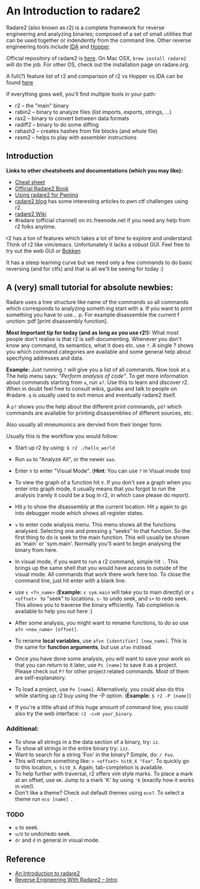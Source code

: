 
# An Introduction to radare2

Radare2 (also known as r2) is a complete framework for reverse engineering and analyzing binaries; composed of a set of small utilities that can be used together or indendently from the command line. Other reverse engineering tools include [IDA](https://www.hex-rays.com/products/ida/) and [Hopper](http://www.hopperapp.com/).

Official repository of radare2 is [here](https://github.com/radare/radare2). On Mac OSX, `brew install radare2` will do the job. For other OS, check out the installation page on radare.org.

A full(?) feature list of r2 and comparison of r2 vs Hopper vs IDA can be found [here](http://rada.re/r/cmp.html)

If everything goes well, you'll find multiple tools in your path:

- r2 – the "main" binary
- rabin2 – binary to analyze files (list imports, exports, strings, …)
- rax2 – binary to convert between data formats
- radiff2 – binary to do some diffing
- rahash2 – creates hashes from file blocks (and whole file)
- rasm2 – helps to play with assembler instructions

## Introduction

**Links to other cheatsheets and documentations (which you may like):** 

  * [Cheat sheet](https://github.com/radare/radare2/blob/master/doc/intro.md)
  * [Official Radare2 Book](http://maijin.gitbooks.io/radare2book/content/)
  * [Using radare2 for Pwning](http://radare.today/using-radare2/)
  * [radare2 blog](http://radare.today/) has some interesting articles to pwn ctf challenges using r2.
  * [radare2 Wiki](https://github.com/radare/radare2/wiki)
  * \#radare (official channel) on irc.freenode.net if you need any help from r2 folks anytime.

r2 has a ton of features which takes a lot of time to explore and understand. Think of r2 like vim/emacs. Unfortunately it lacks a robust GUI. Feel free to try out the web GUI or [Bokken](https://inguma.eu/projects/bokken)

It has a steep learning curve but we need only a few commands to do basic reversing (and for ctfs) and that is all we'll be seeing for today :)


## A (very) small tutorial for absolute newbies:

Radare uses a tree structure like name of the commands so all commands which corresponds to analyzing someth
ing start with a. If you want to print something you have to use... p. For example disassemble the current f
unction: pdf [print disassembly function].

**Most Important tip for today (and as long as you use r2!):** What most people don't realise is that r2 is self-documenting. Whenever you don't know any command, its semantics, what it does etc. use `?`. A single ? shows you which command categories are available and some general help about specifying addresses and data.

**Example:** Just running `?` will give you a list of all commands.
Now look at `a`. The help menu says: *"Perform analysis of code"*.
To get more information about commands starting from `a`, run `a?`.
Use this to learn and discover r2. When in doubt feel free to consult wikis, guides and talk to people on \#radare. `q` is usually used to exit menus and eventually radare2 itself.

A `p?` shows you the help about the different print commands, `pd?` which commands are available for printing disassemblies of different sources, etc.

Also usually all mneumonics are dervied from their longer form.

Usually this is the workflow you would follow:

- Start up r2 by using: `$ r2 ./hello_world`
- Run `aa` to "Analyze All", or the newer `aaa`.
- Enter `V` to enter "Visual Mode". (**Hint**: You can use `?` in Visual mode too)

- To view the graph of a function hit `V`. If you don't see a graph when you enter into graph mode, it usually means that you forgot to run the analysis (rarely it could be a bug in r2, in which case please do report).

- Hit `p` to show the disassembly at the current location. Hit `p` again to go into debugger mode which shows all register states.

- `v` to enter code analysis menu. This menu shows all the functions analysed. Selecting one and pressing `g` "seeks" to that function. So the first thing to do is seek to the main function. This will usually be shown as 'main' or 'sym.main'. Normally you'll want to begin analysing the binary from here.

- In visual mode, if you want to run a r2 command, simple hit `:`. This brings up the same shell that you would have access to outside of the visual mode. All commands that work there work here too. To close the command line, just hit enter with a blank line.

- use `s <fn_name>` (**Example:** `s sym.main` will take you to main directly) or `s <offset> ` to "seek" to locations. `s-` to undo seek, and `s+` to redo seek. This allows you to traverse the binary efficiently. Tab completion is available to help you out here :)

- After some analysis, you might want to rename functions, to do so use `afn <new_name> [offset]`.

- To rename **local variables**, use `afvn [identifier] [new_name]`. This is the same for **function arguments**, but use `afan` instead.

- Once you have done some analysis, you will want to save your work so that you can return to it later, use `Ps [name]` to save it as a project. Please check out `P?` for other project related commands. Most of them are self-explanatory.

- To load a project, use `Po [name]`. Alternatively, you could also do this while starting up r2 buy using the -P option. (**Example:** `$ r2 -P [name]`)

- If you're a little afraid of this huge amount of command line, you could also try the web interface: `r2 -c=H your_binary`.

### Additional:

- To show all strings in a the data section of a binary, try: `iz`.
- To show all strings in the entire binary try: `izz`.
- Want to search for a string 'Foo' in the binary? Simple, do: `/ Foo`.
 - This will return something like: `> <offset> hit0_X "Foo"`. To quickly go to this location, `s hit0_X`. Again, tab-completion is available.
- To help further with traversal, r2 offers vim style marks. To place a mark at an offset, use `mK`. Jump to a mark 'K' by using `'K` (exactly how it works in vim!).
- Don't like a theme? Check out default themes using `eco?`. To select a theme run `eco [name] `.

### TODO

- `o` to seek.
- `u/U` to undo/redo seek.
- `dr` and `d` in general in visual mode.

## Reference

- [An Introduction to radare2](http://sushant94.me/2015/05/31/Introduction_to_radare2/)
- [Reverse Engineering With Radare2 – Intro](https://insinuator.net/2016/08/reverse-engineering-with-radare2-intro/)
